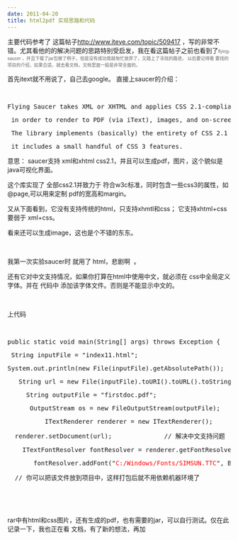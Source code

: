 ```yaml
---
date: 2011-04-20
title: html2pdf 实现思路和代码
---
```



主要代码参考了 这篇帖子<a href="http://www.iteye.com/topic/509417">http://www.iteye.com/topic/509417</a> ，写的非常不错。尤其看他的的解决问题的思路特别受启发，我在看这篇帖子之前也看到了<span style="font-family: arial,sans-serif;"><span style="color: #666666; font-size: x-small;">flying-saucer ，并且下载了jar包做了例子，但是没有成功我就匆忙放弃了，又踏上了寻找的路途。 以后要记得看 要找的项目的介绍，如果合适，就去看文档，文档里面一般是非常全面的。</span> </span>

首先itext就不用说了，自己去google。 直接上saucer的介绍：

&nbsp;
<pre class="java">Flying Saucer takes XML or XHTML and applies CSS 2.1-compliant stylesheets to it,</pre>
<pre class="java"> in order to render to PDF (via iText), images, and on-screen using Swing or SWT.</pre>
<pre class="java"> The library implements (basically) the entirety of CSS 2.1 and aims to be fully compliant with the W3C specification;</pre>
<pre class="java"> it includes a small handful of CSS 3 features.</pre>
意思： saucer支持 xml和xhtml css2.1，并且可以生成pdf，图片，这个貌似是 java可视化界面。

这个库实现了 全部css2.1并致力于 符合w3c标准，同时包含一些css3的属性，如 @page,可以用来定制 pdf的宽高和margin。

又从下面看到，它没有支持传统的html，只支持xhmtl和css； 它支持xhtml+css要弱于 xml+css。

看来还可以生成image，这也是个不错的东东。

&nbsp;

我第一次实验saucer时 就用了 html，悲剧啊 <img src="http://404.abc.com/images/smiles/icon_cry.gif" alt="" /> 。

还有它对中文支持情况，如果你打算在html中使用中文，就必须在 css中全局定义 字体。并在 代码中 添加该字体文件。否则是不能显示中文的。

&nbsp;

上代码

&nbsp;
<pre class="java">public static void main(String[] args) throws Exception {</pre>
<pre class="java"> String inputFile = "index11.html";</pre>
<pre class="java">System.out.println(new File(inputFile).getAbsolutePath());</pre>
<pre class="java">   String url = new File(inputFile).toURI().toURL().toString();</pre>
<pre class="java">     String outputFile = "firstdoc.pdf";</pre>
<pre class="java">      OutputStream os = new FileOutputStream(outputFile);</pre>
<pre class="java">	        ITextRenderer renderer = new ITextRenderer();</pre>
<pre class="java">  renderer.setDocument(url);	  	        // 解决中文支持问题</pre>
<pre class="java">    ITextFontResolver fontResolver = renderer.getFontResolver();</pre>
<pre class="java">       fontResolver.addFont("<span style="background-color: #ffffff;"><span style="color: #ff0000;">C:/Windows/Fonts/SIMSUN.TTC</span></span>", BaseFont.IDENTITY_H, BaseFont.NOT_EMBEDDED);</pre>
<pre class="java">  // 你可以把该文件放到项目中，这样打包后就不用依赖机器环境了<span style="white-space: pre;">			</span>// 我这里指定为sinsun 是因为我在css中指定 了字体为 宋体	        // 解决图片的相对路径问题    (这里我发现不用指定 ，图片显示也会正常，只是图片必须要指定为相对路径)	       // renderer.getSharedContext().setBaseURL("file:/D:/grails-work/html2pdf/");  	          	        renderer.layout();  	        renderer.createPDF(os);  	          	        os.close();  	}</pre>
&nbsp;

&nbsp;

rar中有html和css图片，还有生成的pdf，也有需要的jar，可以自行测试。仅在此记录一下，我也正在看 文档，有了新的想法，再加